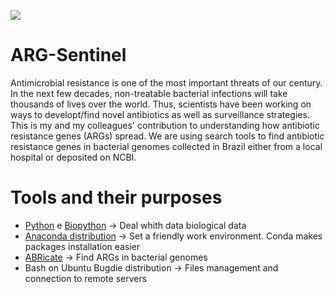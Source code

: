 ![](https://antibiotic.ecdc.europa.eu/sites/default/files/styles/is_large/public/images/design-contest-antibiotics_H.png?itok=nFTUmAt6)
# ARG-Sentinel
Antimicrobial resistance is one of the most important threats of our century. In the next few decades, non-treatable bacterial infections will take thousands of lives over the world. Thus, scientists have been working on ways to developt/find novel antibiotics as well as surveillance strategies. This is my and my colleagues' contribution to understanding how antibiotic resistance genes (ARGs) spread. We are using search tools to find antibiotic resistance genes in bacterial genomes collected in Brazil either from a local hospital or deposited on NCBI.

# Tools and their purposes
- [Python](https://www.python.org/) e [Biopython](https://biopython.org/) -> Deal whith data biological data
- [Anaconda distribution](https://www.anaconda.com/) -> Set a friendly work environment. Conda makes packages installation easier 
- [ABRicate](https://github.com/tseemann/abricate) -> Find ARGs in bacterial genomes
- Bash on Ubuntu Bugdie distribution -> Files management and connection to remote servers

